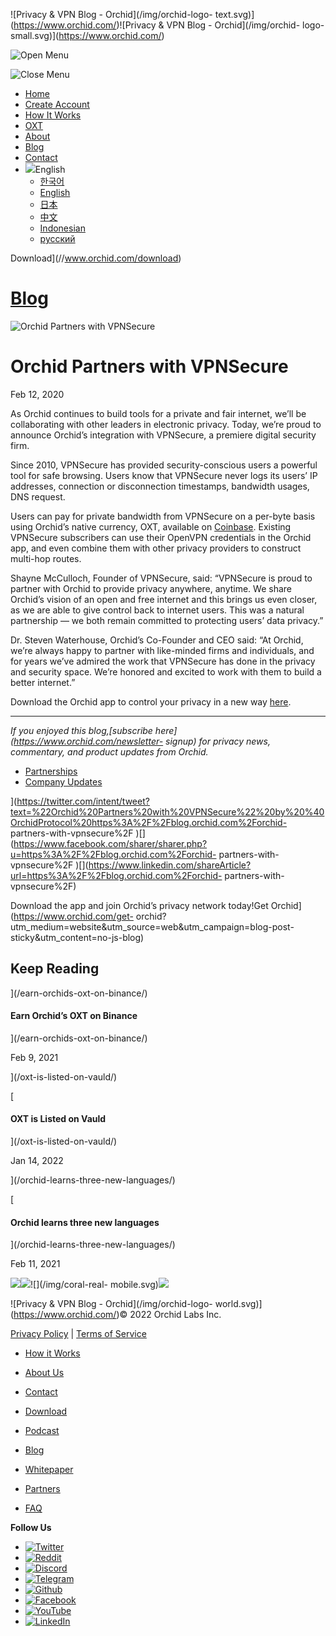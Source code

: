 ![Privacy & VPN Blog - Orchid](/img/orchid-logo-
text.svg)](https://www.orchid.com/)![Privacy & VPN Blog - Orchid](/img/orchid-
logo-small.svg)](https://www.orchid.com/)

![Open Menu](/img/icons/hamburger.svg)

![Close Menu](/img/icons/close.svg)

  * [Home](https://www.orchid.com/)
  * [Create Account](https://www.orchid.com/join)
  * [How It Works](https://www.orchid.com/how-it-works)
  * [OXT](https://www.orchid.com/oxt)
  * [About](https://www.orchid.com/about-us)
  * [Blog](/)
  * [Contact](https://www.orchid.com/contact)
  * ![](/img/globe.svg)English
    * [한국어](//blog.ko.orchid.com/orchid-partners-with-vpnsecure/)
    * [English](//blog.orchid.com/orchid-partners-with-vpnsecure/)
    * [日本](//blog.ja.orchid.com/orchid-partners-with-vpnsecure/)
    * [中文](//blog.zh.orchid.com/orchid-partners-with-vpnsecure/)
    * [Indonesian](//blog.id.orchid.com/orchid-partners-with-vpnsecure/)
    * [русский](//blog.ru.orchid.com/orchid-partners-with-vpnsecure/)

Download](//www.orchid.com/download)

# [Blog](/)

![Orchid Partners with
VPNSecure](/static/34139eb2b5c5b713c9709f7de4a33906/Orchid_BlogImage_VPNSec.jpg)

# Orchid Partners with VPNSecure

Feb 12, 2020  
  

As Orchid continues to build tools for a private and fair internet, we’ll be
collaborating with other leaders in electronic privacy. Today, we’re proud to
announce Orchid’s integration with VPNSecure, a premiere digital security
firm.

Since 2010, VPNSecure has provided security-conscious users a powerful tool
for safe browsing. Users know that VPNSecure never logs its users’ IP
addresses, connection or disconnection timestamps, bandwidth usages, DNS
request.

Users can pay for private bandwidth from VPNSecure on a per-byte basis using
Orchid’s native currency, OXT, available on
[Coinbase](https://www.coinbase.com/price/orchid). Existing VPNSecure
subscribers can use their OpenVPN credentials in the Orchid app, and even
combine them with other privacy providers to construct multi-hop routes.

Shayne McCulloch, Founder of VPNSecure, said: “VPNSecure is proud to partner
with Orchid to provide privacy anywhere, anytime. We share Orchid’s vision of
an open and free internet and this brings us even closer, as we are able to
give control back to internet users. This was a natural partnership — we both
remain committed to protecting users’ data privacy.”

Dr. Steven Waterhouse, Orchid’s Co-Founder and CEO said: “At Orchid, we’re
always happy to partner with like-minded firms and individuals, and for years
we’ve admired the work that VPNSecure has done in the privacy and security
space. We’re honored and excited to work with them to build a better
internet.”

Download the Orchid app to control your privacy in a new way
[here](https://www.orchid.com/download).

* * *

 _If you enjoyed this blog,[subscribe here](https://www.orchid.com/newsletter-
signup) for privacy news, commentary, and product updates from Orchid._

  * [Partnerships](/tag/partnerships/)
  * [Company Updates](/tag/company-updates/)

](https://twitter.com/intent/tweet?text=%22Orchid%20Partners%20with%20VPNSecure%22%20by%20%40OrchidProtocol%20https%3A%2F%2Fblog.orchid.com%2Forchid-
partners-with-vpnsecure%2F
)[](https://www.facebook.com/sharer/sharer.php?u=https%3A%2F%2Fblog.orchid.com%2Forchid-
partners-with-vpnsecure%2F
)[](https://www.linkedin.com/shareArticle?url=https%3A%2F%2Fblog.orchid.com%2Forchid-
partners-with-vpnsecure%2F)

Download the app and join Orchid’s privacy network today!Get
Orchid](https://www.orchid.com/get-
orchid?utm_medium=website&utm_source=web&utm_campaign=blog-post-
sticky&utm_content=no-js-blog)

## Keep Reading

](/earn-orchids-oxt-on-binance/)

#### Earn Orchid’s OXT on Binance

](/earn-orchids-oxt-on-binance/)

Feb 9, 2021

](/oxt-is-listed-on-vauld/)

[

#### OXT is Listed on Vauld

](/oxt-is-listed-on-vauld/)

Jan 14, 2022

](/orchid-learns-three-new-languages/)

[

#### Orchid learns three new languages

](/orchid-learns-three-new-languages/)

Feb 11, 2021

![](/img/coral-electric.svg)![](/img/coral-real.svg)![](/img/coral-real-
mobile.svg)![](/img/footer-fish.svg)

![Privacy & VPN Blog - Orchid](/img/orchid-logo-
world.svg)](https://www.orchid.com/)© 2022 Orchid Labs Inc.

[Privacy Policy](https://www.orchid.com/privacy-policy) | [Terms of
Service](https://www.orchid.com/service-terms)

  * [How it Works](https://www.orchid.com/how-it-works)
  * [About Us](https://www.orchid.com/about-us)
  * [Contact](https://www.orchid.com/contact)

  * [Download](https://www.orchid.com/download)
  * [Podcast](https://www.orchid.com/podcast)
  * [Blog](/)

  * [Whitepaper](https://www.orchid.com/assets/whitepaper/whitepaper.pdf)
  * [Partners](https://www.orchid.com/partners)
  * [FAQ](https://www.orchid.com/faq)

 **Follow Us**

  * [![Twitter](/img/icons/social-twitter.svg)](https://twitter.com/OrchidProtocol)
  * [![Reddit](/img/icons/reddit.svg)](https://www.reddit.com/r/orchid/)
  * [![Discord](/img/icons/social-discord.svg)](https://discord.gg/GDbxmjxX9F)
  * [![Telegram](/img/icons/social-telegram.svg)](https://www.t.me/OrchidOfficial)
  * [![Github](/img/icons/social-github.svg)](https://github.com/OrchidTechnologies)
  * [![Facebook](/img/icons/social-facebook.svg)](https://www.facebook.com/OrchidProtocol)
  * [![YouTube](/img/icons/social-youtube.svg)](https://www.youtube.com/channel/UCIH_BKBlNemsCzDhPYZBlHw)
  * [![LinkedIn](/img/icons/social-linkedin.svg)](https://www.linkedin.com/company/orchidprotocol)

